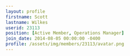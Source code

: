 ```yaml
---
layout: profile
firstname: Scott
lastname: Wilkes
userid: 23113
position: [Active Member, Operations Manager]
join_date: 2014-08-05 00:00:00 -0400
profile: /assets/img/members/23113/avatar.png
---
```

